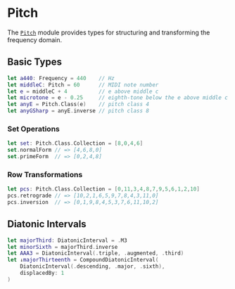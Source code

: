 # Pitch

The [`Pitch`](https://github.com/dn-m/Music/tree/latest/Sources/Pitch) module provides types for structuring and transforming the frequency domain.

## Basic Types

```swift
let a440: Frequency = 440    // Hz
let middleC: Pitch = 60      // MIDI note number
let e = middleC + 4          // e above middle c
let microtone = e - 0.25     // eighth-tone below the e above middle c
let anyE = Pitch.Class(e)    // pitch class 4
let anyGSharp = anyE.inverse // pitch class 8
```

### Set Operations

```swift
let set: Pitch.Class.Collection = [8,0,4,6]
set.normalForm // => [4,6,8,0]
set.primeForm  // => [0,2,4,8]
```

### Row Transformations
```swift
let pcs: Pitch.Class.Collection = [0,11,3,4,8,7,9,5,6,1,2,10]
pcs.retrograde // => [10,2,1,6,5,9,7,8,4,3,11,0]
pcs.inversion  // => [0,1,9,8,4,5,3,7,6,11,10,2]
```

## Diatonic Intervals

```swift
let majorThird: DiatonicInterval = .M3
let minorSixth = majorThird.inverse
let AAA3 = DiatonicInterval(.triple, .augmented, .third)
let ↓majorThirteenth = CompoundDiatonicInterval(
	DiatonicInterval(.descending, .major, .sixth),
	displacedBy: 1
)
```
